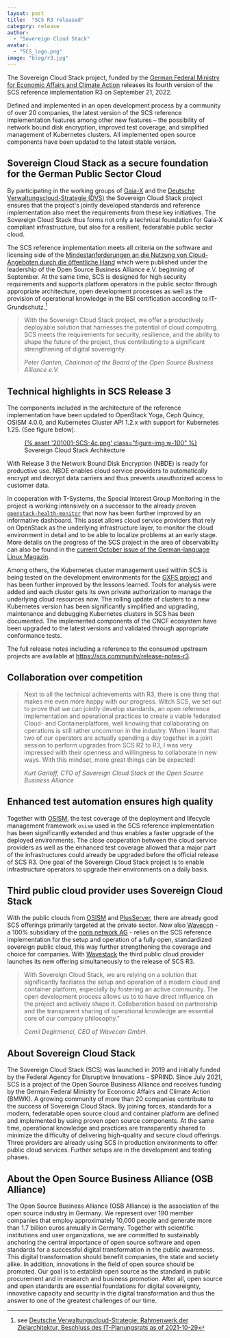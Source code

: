 ```yaml
---
layout: post
title:  "SCS R3 released"
category: release
author:
  - "Sovereign Cloud Stack"
avatar:
  - "SCS_logo.png"
image: "blog/r3.jpg"
---
```

The Sovereign Cloud Stack project, funded by the [German Federal Ministry for Economic Affairs
and Climate Action](https://www.bmwi.de/Navigation/EN/Home/home.html) releases
its fourth version of the SCS reference implementation R3 on September 21, 2022.

Defined and implemented in an open development process by a community of over 20
companies, the latest version of the SCS reference implementation features among
other new features – the possibility of network bound disk encryption, improved
test coverage, and simplified management of Kubernetes clusters. All implemented
open source components have been updated to the latest stable version.

## Sovereign Cloud Stack as a secure foundation for the German Public Sector Cloud

By participating in the working groups of [Gaia-X](https://www.gaia-x.eu/) and
the [Deutsche Verwaltungscloud-Strategie (DVS)](https://www.cio.bund.de/Web/DE/Innovative-Vorhaben/Deutsche-Verwaltungscloud-Strategie/deutsche_verwaltungscloud_strategie_node.html)
the Sovereign Cloud Stack project ensures that the project's jointly developed
standards and reference implementation also meet the requirements from these key
initiatives. The Sovereign Cloud Stack thus forms not only a technical foundation
for Gaia-X compliant infrastructure, but also for a resilient, federatable public
sector cloud.

The SCS reference implementation meets all criteria on the software and licensing side
of the [Mindestanforderungen an die Nutzung von Cloud-Angeboten durch die öffentliche
Hand](https://osb-alliance.de/verbands-news/mindestanforderungen-fuer-cloud-angebote-oeffentliche-hand)
which were published under the leadership of the Open Source Business Alliance e.V.
beginning of September. At the same time, SCS is designed for high security
requirements and supports platform operators in the public sector through appropriate
architecture, open development processes as well as the provision of operational
knowledge in the BSI certification according to IT-Grundschutz.[^1]

<blockquote><p>
With the Sovereign Cloud Stack project, we offer a productively deployable solution
that harnesses the potential of cloud computing. SCS meets the requirements for
security, resilience, and the ability to shape the future of the project, thus
contributing to a significant strengthening of digital sovereignty.
</p><cite>Peter Ganten, Chairman of the Board of the Open Source Business Alliance e.V.</cite>
</blockquote>

## Technical highlights in SCS Release 3

The components included in the architecture of the reference implementation have been
updated to OpenStack Yoga, Ceph Quincy, OSISM 4.0.0, and Kubernetes Cluster API 1.2.x
with support for Kubernetes 1.25. (See figure below).

<figure class="figure mx-auto d-block" style="width:90%">
  <a href="{% asset "201001-SCS-4c.png" @path %}">
    {% asset '201001-SCS-4c.png' class="figure-img w-100" %}
  </a>
  <figcaption class="figure-caption">
    Sovereign Cloud Stack Architecture
  </figcaption>
</figure>

With Release 3 the Network Bound Disk Encryption (NBDE) is ready for productive use.
NBDE enables cloud service providers to automatically encrypt and decrypt data carriers
and thus prevents unauthorized access to customer data.

In cooperation with T-Systems, the Special Interest Group Monitoring in the project
is working intensively on a successor to the already proven
[`openstack-health-monitor`](https://github.com/SovereignCloudStack/openstack-health-monitor)
that now has been further improved by an informative dashboard. This asset allows
cloud service providers that rely on OpenStack as the underlying infrastructure layer,
to monitor the cloud environment in detail and to be able to localize problems at
an early stage. More details on the progress of the SCS project in the area of
observability can also be found in the
[current October issue of the German-language Linux Magazin](https://www.linux-magazin.de/ausgaben/2022/10/observability-fuer-openstack/).

Among others, the Kubernetes cluster management used within SCS is being tested
on the development environments for the [GXFS project](https://gxfs.eu/)
and has been further improved by the lessons learned. Tools for analysis
were added and each cluster gets its own private authorization to manage the
underlying cloud resources now. The rolling update of clusters to a new Kubernetes
version has been significantly simplified and upgrading, maintenance and debugging
Kubernetes clusters in SCS has been documented. The implemented components of the
CNCF ecosystem have been upgraded to the latest versions and validated through
appropriate conformance tests.

The full release notes including a reference to the consumed upstream projects
are available at <https://scs.community/release-notes-r3>.

## Collaboration over competition

<blockquote><p>
Next to all the technical achievements with R3, there is one thing that makes me
even more happy with our progress. Witch SCS, we set out to prove that we can
jointly develop standards, an open reference implementation and operational practices
to create a viable federated Cloud- and Containerplatform, well knowing that
collaborating on operations is still rather uncommon in the industry. When I
learnt that two of our operators are actually spending a day together in a joint
session to perform upgrades from SCS R2 to R3, I was very impressed with their
openness and willingness to collaborate in new ways. With this mindset, more great
things can be expected!
</p><cite>Kurt Garloff, CTO of Sovereign Cloud Stack at the Open Source Business Alliance</cite>
</blockquote>

## Enhanced test automation ensures high quality

Together with [OSISM](https://osism.tech/), the test coverage of the deployment
and lifecycle management framework `osism` used in the SCS reference implementation
has been significantly extended and thus enables a faster upgrade of the deployed
environments. The close cooperation between the cloud service providers as well
as the enhanced test coverage allowed that a major part of the infrastructures
could already be upgraded before the official release of SCS R3. One goal of the
Sovereign Cloud Stack project is to enable infrastructure operators to upgrade
their environments on a daily basis.

## Third public cloud provider uses Sovereign Cloud Stack

With the public clouds from [OSISM](https://osism.tech/) and [PlusServer](https://www.plusserver.com/),
there are already good SCS offerings primarily targeted at the private sector.
Now also [Wavecon](https://www.wavecon.de/) - a 100% subsidiary of the
[noris network AG](https://www.noris.de/) - relies on the SCS reference
implementation for the setup and operation of a fully open, standardized sovereign
public cloud, this way further strengthening the coverage and choice for companies.
With [Wavestack](https://www.noris.de/wavestack-cloud-demo)
the third public cloud provider launches its new offering simultaneously to the
release of SCS R3.

<blockquote><p>
With Sovereign Cloud Stack, we are relying on a solution that significantly
faciliates the setup and operation of a modern cloud and container platform,
especially by fostering an active community. The open development process allows us to
to have direct influence on the project and actively shape it. Collaboration based
on partnership and the transparent sharing of operational knowledge are essential
core of our company philosophy."
</p><cite>Cemil Degirmenci, CEO of Wavecon GmbH</cite>.
</blockquote>

## About Sovereign Cloud Stack

The Sovereign Cloud Stack (SCS) was launched in 2019 and initially funded by the
Federal Agency for Disruptive Innovations - SPRIND. Since July 2021, SCS is a
project of the Open Source Business Alliance and receives funding by the German
Federal Ministry for Economic Affairs and Climate Action (BMWK).
A growing community of more than 20 companies contribute to the success of Sovereign
Cloud Stack. By joining forces, standards for a modern, federatable open source
cloud and container platform are defined and implemented by using proven open source
components. At the same time, operational knowledge and practices are
transparently shared to minimize the difficulty of delivering high-quality and secure
cloud offerings. Three providers are already using SCS in production
environments to offer public cloud services. Further setups are in the development
and testing phases.

## About the Open Source Business Alliance (OSB Alliance)

The Open Source Business Alliance (OSB Alliance) is the association of the open
source industry in Germany. We represent over 190 member companies that employ
approximately 10,000 people and generate more than 1.7 billion euros annually
in Germany. Together with scientific institutions and user organizations, we
are committed to sustainably anchoring the central importance of open source
software and open standards for a successful digital transformation in the
public awareness. This digital transformation should benefit companies, the
state and society alike. In addition, innovations in the field of open source
should be promoted. Our goal is to establish open source as the standard in
public procurement and in research and business promotion. After all, open
source and open standards are essential foundations for digital sovereignty,
innovative capacity and security in the digital transformation and thus the
answer to one of the greatest challenges of our time.

[^1]: see [Deutsche Verwaltungscloud-Strategie: Rahmenwerk der Zielarchitektur, Beschluss des IT-Planungsrats as of 2021-10-29](https://www.it-planungsrat.de/beschluss/beschluss-2021-46)
